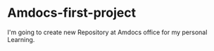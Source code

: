 # Amdocs-first-project
I'm going to create new Repository at Amdocs office for my personal Learning.
